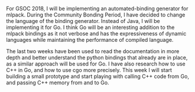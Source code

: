 For GSOC 2018, I will be implementing an automated-binding generator for mlpack. During the Community Bonding Period, I have decided to change the language of the binding generator. Instead of Java, I will be implementing it for Go. I think Go will be an interesting addition to the mlpack bindings as it not verbose and has the expressiveness of dynamic languages while  maintaining the performance of compiled language. 

The last two weeks have been used to read the documentation in more depth and better understand the python bindings that already are in place, as a similar approach will be used for Go. I have also research how to use C++ in Go, and how to use cgo more precisely. This week I will start building a small prototype and start playing with calling C++ code from Go, and passing C++ memory from and to Go.
